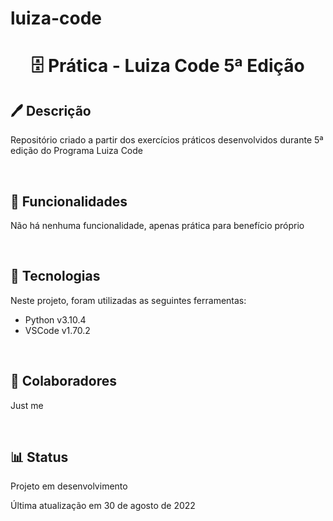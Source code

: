 # luiza-code


<h1 align="center">🗄 Prática - Luiza Code 5ª Edição</h1>

<h2>🖊 Descrição</h2>
<p>Repositório criado a partir dos exercícios práticos desenvolvidos durante 5ª edição do Programa Luiza Code</p>
<br>
<h2>📝 Funcionalidades</h2>
<p>Não há nenhuma funcionalidade, apenas prática para benefício próprio</p>
<br>
<h2>🔧 Tecnologias</h2>
<p>Neste projeto, foram utilizadas as seguintes ferramentas:</p>
<ul>
    <li>Python v3.10.4</li>
    <li>VSCode v1.70.2</li>
</ul>
<br>
<h2>🤝 Colaboradores</h2>
<p>Just me</p>
<br>
<h2>📊 Status</h2>
<p>Projeto em desenvolvimento</p>
<p>Última atualização em 30 de agosto de 2022</p>
